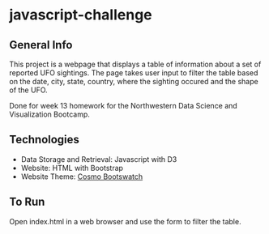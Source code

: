 # javascript-challenge

## General Info

This project is a webpage that displays a table of information about a set of reported UFO sightings. The page takes user input to filter the table based on the date, city, state, country, where the sighting occured and the shape of the UFO.

Done for week 13 homework for the Northwestern Data Science and Visualization Bootcamp.

## Technologies

* Data Storage and Retrieval: Javascript with D3
* Website: HTML with Bootstrap
* Website Theme: [Cosmo Bootswatch](https://bootswatch.com/cosmo/)

## To Run

Open index.html in a web browser and use the form to filter the table.